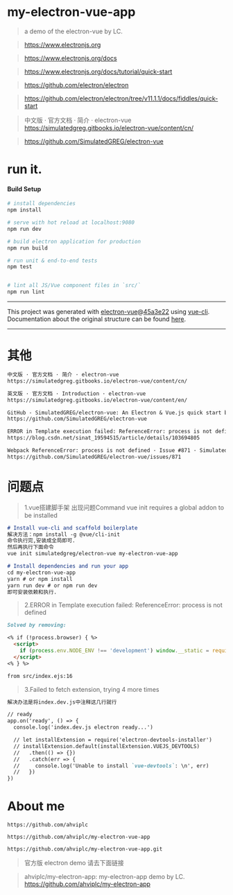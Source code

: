 # my-electron-vue-app

> a demo of the electron-vue by LC.

> https://www.electronjs.org

> https://www.electronjs.org/docs

> https://www.electronjs.org/docs/tutorial/quick-start

> https://github.com/electron/electron

> https://github.com/electron/electron/tree/v11.1.1/docs/fiddles/quick-start

> 中文版 · 官方文档 · 简介 · electron-vue
  https://simulatedgreg.gitbooks.io/electron-vue/content/cn/

> https://github.com/SimulatedGREG/electron-vue

# run it.

#### Build Setup

``` bash
# install dependencies
npm install

# serve with hot reload at localhost:9080
npm run dev

# build electron application for production
npm run build

# run unit & end-to-end tests
npm test


# lint all JS/Vue component files in `src/`
npm run lint

```

---

This project was generated with [electron-vue](https://github.com/SimulatedGREG/electron-vue)@[45a3e22](https://github.com/SimulatedGREG/electron-vue/tree/45a3e224e7bb8fc71909021ccfdcfec0f461f634) using [vue-cli](https://github.com/vuejs/vue-cli). Documentation about the original structure can be found [here](https://simulatedgreg.gitbooks.io/electron-vue/content/index.html).

---

# 其他

```markdown
中文版 · 官方文档 · 简介 · electron-vue
https://simulatedgreg.gitbooks.io/electron-vue/content/cn/

英文版 · 官方文档 · Introduction · electron-vue
https://simulatedgreg.gitbooks.io/electron-vue/content/en/

GitHub - SimulatedGREG/electron-vue: An Electron & Vue.js quick start boilerplate with vue-cli scaffolding, common Vue plugins, electron-packager/electron-builder, unit/e2e testing, vue-devtools, and webpack.
https://github.com/SimulatedGREG/electron-vue

ERROR in Template execution failed: ReferenceError: process is not defined(使用electron-vue出现的错误)_sinat_19594515的博客-CSDN博客
https://blog.csdn.net/sinat_19594515/article/details/103694805

Webpack ReferenceError: process is not defined · Issue #871 · SimulatedGREG/electron-vue · GitHub
https://github.com/SimulatedGREG/electron-vue/issues/871
```

# 问题点
> 1.vue搭建脚手架 出现问题Command vue init requires a global addon to be installed
```markdown
# Install vue-cli and scaffold boilerplate
解决方法：npm install -g @vue/cli-init
命令执行完,安装成全局即可.
然后再执行下面命令
vue init simulatedgreg/electron-vue my-electron-vue-app

# Install dependencies and run your app
cd my-electron-vue-app
yarn # or npm install
yarn run dev # or npm run dev
即可安装依赖和执行.
```

> 2.ERROR in Template execution failed: ReferenceError: process is not defined
```markdown
Solved by removing:

<% if (!process.browser) { %>
  <script>
    if (process.env.NODE_ENV !== 'development') window.__static = require('path').join(__dirname, '/static').replace(/\\/g, '\\\\')
  </script>
<% } %>

from src/index.ejs:16
```

> 3.Failed to fetch extension, trying 4 more times
```markdown
解决办法是将index.dev.js中注释这几行就行

// ready
app.on('ready', () => {
  console.log('index.dev.js electron ready...')

  // let installExtension = require('electron-devtools-installer')
  // installExtension.default(installExtension.VUEJS_DEVTOOLS)
  //   .then(() => {})
  //   .catch(err => {
  //     console.log('Unable to install `vue-devtools`: \n', err)
  //   })
})
```

# About me

```
https://github.com/ahviplc

https://github.com/ahviplc/my-electron-vue-app

https://github.com/ahviplc/my-electron-vue-app.git
```

> 官方版 electron demo 请去下面链接

> ahviplc/my-electron-app: my-electron-app demo by LC.
https://github.com/ahviplc/my-electron-app
